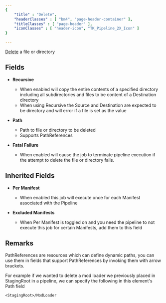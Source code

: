 ```yaml
---
{ 
	"title" : "Delete",
	"headerClasses" : [ "bm4", "page-header-container" ],
	"titleClasses" : [ "page-header" ],
	"iconClasses" : [ "header-icon", "TK_Pipeline_2X_Icon" ]
}

---
```


[Delete](assetlink://Packages/com.passivepicasso.thunderkit/Editor/Core/Pipelines/Jobs/Delete.cs) a file or directory

## Fields
* **Recursive**
  - When enabled will copy the entire contents of a specified directory including all subdirectories and files to be content of a Destination directory
  - When using Recursive the Source and Destination are expected to be directory and will error if a file is set as the value
* **Path**
  - Path to file or directory to be deleted
  - Supports PathReferences

* **Fatal Failure**
  - When enabled will cause the job to terminate pipeline execution if the attempt to delete the file or directory fails.

## Inherited Fields
* **Per Manifest**
  - When enabled this job will execute once for each Manifest associated with the Pipeline

* **Excluded Manifests**
  - When Per Manifest is toggled on and you need the pipeline to not execute this job for certain Manifests, add them to this field

## Remarks

PathReferences are resources which can define dynamic paths, you can use them in fields that support PathReferences by invoking them with arrow brackets.

For example if we wanted to delete a mod loader we previously placed in StagingRoot in a pipeline, we can specify the following in this element's Path field

`<StagingRoot>/ModLoader`